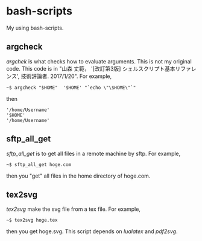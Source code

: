 # bash-scripts

My using bash-scripts.

## argcheck

*argchek* is what checks how to evaluate arguments.
This is not my original code. This code is in "山森 丈範， '[改訂第3版] シェルスクリプト基本リファレンス', 技術評論者. 2017/1/20".
For example,
```
~$ argcheck "$HOME"  '$HOME' "`echo \"\$HOME\"`"
```
then
```
'/home/Username'
'$HOME'
'/home/Username'
```

## sftp_all_get

*sftp_all_get* is to get all files in a remote machine by sftp.
For example, 
```
~$ sftp_all_get hoge.com
```
then you "get" all files in the home directory of hoge.com.

## tex2svg

*tex2svg* make the svg file from a tex file.
For example, 
```
~$ tex2svg hoge.tex
```
then you get hoge.svg.
This script depends on *lualatex* and *pdf2svg*.
